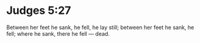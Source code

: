 # Judges 5:27

Between her feet he sank, he fell, he lay still; between her feet he sank, he fell; where he sank, there he fell — dead.
